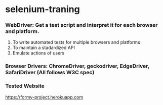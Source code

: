 # selenium-traning

### WebDriver: Get a test script and interpret it for each browser and platform. 
1. To write automated tests for multiple browsers and platforms
2. To maintain a stadardized API
3. Emulate actions of users

### Browser Drivers: ChromeDriver, geckodriver, EdgeDriver, SafariDriver (All follows W3C spec)

### Tested Website
https://formy-project.herokuapp.com
